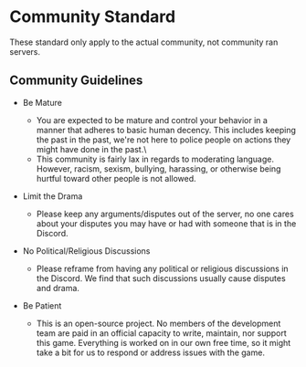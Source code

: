 # Community Standard

These standard only apply to the actual community, not community ran servers.

## Community Guidelines

* Be Mature
    - You are expected to be mature and control your behavior in a manner that adheres to basic human decency. This includes keeping the past in the past, we're not here to police people on actions they might have done in the past.\
    - This community is fairly lax in regards to moderating language. However, racism, sexism, bullying, harassing, or otherwise being hurtful toward other people is not allowed.

* Limit the Drama
    - Please keep any arguments/disputes out of the server, no one cares about your disputes you may have or had with someone that is in the Discord.

* No Political/Religious Discussions
    - Please reframe from having any political or religious discussions in the Discord. We find that such discussions usually cause disputes and drama.

* Be Patient
    - This is an open-source project. No members of the development team are paid in an official capacity to write, maintain, nor support this game. Everything is worked on in our own free time, so it might take a bit for us to respond or address issues with the game.